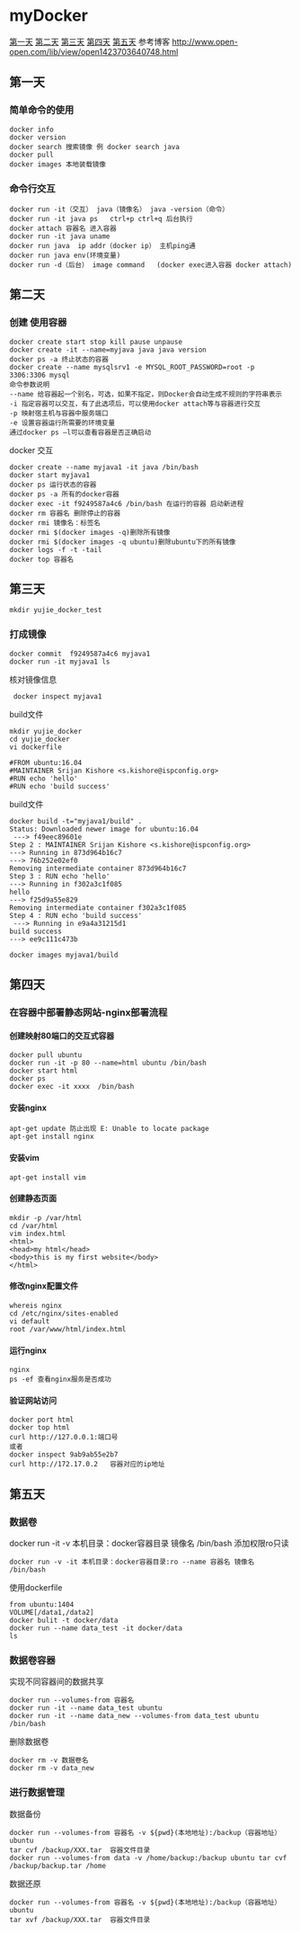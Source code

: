 # myDocker
[第一天](#page1)
[第二天](#page2)
[第三天](#page3)
[第四天](#page4)
[第五天](#page5)
参考博客 http://www.open-open.com/lib/view/open1423703640748.html
## <h2 id = "page1">第一天</h2>
### 简单命令的使用
```
docker info
docker version
docker search 搜索镜像 例 docker search java
docker pull
docker images 本地装载镜像
```
### 命令行交互
```
docker run -it（交互） java（镜像名） java -version（命令）
docker run -it java ps   ctrl+p ctrl+q 后台执行
docker attach 容器名 进入容器
docker run -it java uname
docker run java  ip addr（docker ip） 主机ping通
docker run java env(环境变量)
docker run -d（后台） image command   (docker exec进入容器 docker attach)
```
## <h2 id = "page2">第二天</h2>
### 创建 使用容器
```
docker create start stop kill pause unpause
docker create -it --name=myjava java java version
docker ps -a 终止状态的容器
docker create --name mysqlsrv1 -e MYSQL_ROOT_PASSWORD=root -p 3306:3306 mysql
命令参数说明
--name 给容器起一个别名，可选，如果不指定，则Docker会自动生成不规则的字符串表示
-i 指定容器可以交互，有了此选项后，可以使用docker attach等与容器进行交互
-p 映射宿主机与容器中服务端口
-e 设置容器运行所需要的环境变量
通过docker ps –l可以查看容器是否正确启动 
```
docker 交互
```
docker create --name myjava1 -it java /bin/bash
docker start myjava1
docker ps 运行状态的容器
docker ps -a 所有的docker容器
docker exec -it f9249587a4c6 /bin/bash 在运行的容器 启动新进程
docker rm 容器名 删除停止的容器
docker rmi 镜像名：标签名 
docker rmi $(docker images -q)删除所有镜像
docker rmi $(docker images -q ubuntu)删除ubuntu下的所有镜像
docker logs -f -t -tail 
docker top 容器名
```
## <h2 id = "page3">第三天</h2>
```
mkdir yujie_docker_test
```
### 打成镜像
```
docker commit  f9249587a4c6 myjava1
docker run -it myjava1 ls
```
核对镜像信息
```
 docker inspect myjava1
```
build文件
```
mkdir yujie_docker
cd yujie_docker
vi dockerfile
```
```
#FROM ubuntu:16.04  
#MAINTAINER Srijan Kishore <s.kishore@ispconfig.org> 
#RUN echo 'hello'
#RUN echo 'build success'
```
build文件
```
docker build -t="myjava1/build" .
Status: Downloaded newer image for ubuntu:16.04
 ---> f49eec89601e
Step 2 : MAINTAINER Srijan Kishore <s.kishore@ispconfig.org>
---> Running in 873d964b16c7
---> 76b252e02ef0
Removing intermediate container 873d964b16c7
Step 3 : RUN echo 'hello'
---> Running in f302a3c1f085
hello
---> f25d9a55e829
Removing intermediate container f302a3c1f085
Step 4 : RUN echo 'build success'
 ---> Running in e9a4a31215d1
build success
---> ee9c111c473b
```
```
docker images myjava1/build
```
## <h2 id = "page4">第四天</h2>
### 在容器中部署静态网站-nginx部署流程
#### 创建映射80端口的交互式容器
```
docker pull ubuntu
docker run -it -p 80 --name=html ubuntu /bin/bash
docker start html
docker ps
docker exec -it xxxx  /bin/bash
```
#### 安装nginx
```
apt-get update 防止出现 E: Unable to locate package
apt-get install nginx
```
#### 安装vim
```
apt-get install vim
```
#### 创建静态页面
```
mkdir -p /var/html
cd /var/html
vim index.html
<html>
<head>my html</head>
<body>this is my first website</body>
</html>

```
#### 修改nginx配置文件
```
whereis nginx
cd /etc/nginx/sites-enabled
vi default
root /var/www/html/index.html

```
#### 运行nginx
```
nginx
ps -ef 查看nginx服务是否成功
```
#### 验证网站访问
```
docker port html
docker top html
curl http://127.0.0.1:端口号
或者
docker inspect 9ab9ab55e2b7
curl http://172.17.0.2   容器对应的ip地址

```
## <h2 id = "page5">第五天</h2>
### 数据卷
docker run -it -v 本机目录：docker容器目录  镜像名 /bin/bash
添加权限ro只读
```
docker run -v -it 本机目录：docker容器目录:ro --name 容器名 镜像名 /bin/bash
```
使用dockerfile
```
from ubuntu:1404
VOLUME[/data1,/data2]
docker bulit -t docker/data
docker run --name data_test -it docker/data
ls
```
### 数据卷容器
实现不同容器间的数据共享
```
docker run --volumes-from 容器名
docker run -it --name data_test ubuntu
docker run -it --name data_new --volumes-from data_test ubuntu /bin/bash
```
删除数据卷
```
docker rm -v 数据卷名
docker rm -v data_new
```
### 进行数据管理
数据备份
```
docker run --volumes-from 容器名 -v ${pwd}(本地地址):/backup（容器地址） ubuntu
tar cvf /backup/XXX.tar  容器文件目录
docker run --volumes-from data -v /home/backup:/backup ubuntu tar cvf /backup/backup.tar /home
```
数据还原
```
docker run --volumes-from 容器名 -v ${pwd}(本地地址):/backup（容器地址） ubuntu
tar xvf /backup/XXX.tar  容器文件目录
```


